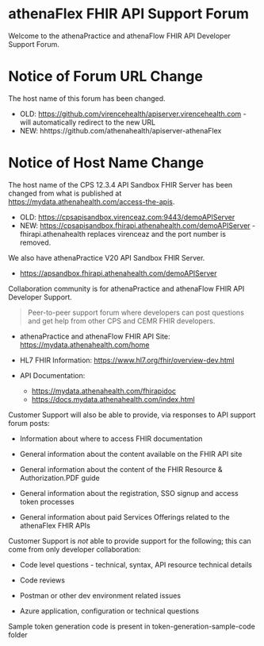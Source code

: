 # athenaFlex FHIR API Support Forum
Welcome to the athenaPractice and athenaFlow FHIR API Developer Support Forum.

# Notice of Forum URL Change

The host name of this forum has been changed.
* OLD: https://github.com/virencehealth/apiserver.virencehealth.com - will automatically redirect to the new URL
* NEW: hhttps://github.com/athenahealth/apiserver-athenaFlex

# Notice of Host Name Change

The host name of the CPS 12.3.4 API Sandbox FHIR Server has been changed from what is published at https://mydata.athenahealth.com/access-the-apis.
* OLD: https://cpsapisandbox.virenceaz.com:9443/demoAPIServer
* NEW: https://cpsapisandbox.fhirapi.athenahealth.com/demoAPIServer - fhirapi.athenahealth replaces virenceaz and the port number is removed.

We also have athenaPractice V20 API Sandbox FHIR Server.
* https://apsandbox.fhirapi.athenahealth.com/demoAPIServer

Collaboration community is for athenaPractice and athenaFlow FHIR API Developer Support.
> Peer-to-peer support forum where developers can post questions and get help from other CPS and CEMR FHIR developers. 

* athenaPractice and athenaFlow FHIR API Site: https://mydata.athenahealth.com/home

* HL7 FHIR Information: https://www.hl7.org/fhir/overview-dev.html

* API Documentation:
  * https://mydata.athenahealth.com/fhirapidoc
  * https://docs.mydata.athenahealth.com/index.html

Customer Support will also be able to provide, via responses to API support forum posts:
- Information about where to access FHIR documentation

- General information about the content available on the FHIR API site

- General information about the content of the FHIR Resource & Authorization.PDF guide

- General information about the registration, SSO signup and access token processes

- General information about paid Services Offerings related to the athenaFlex FHIR APIs 

Customer Support is _not_ able to provide support for the following; this can come from only developer collaboration:
- Code level questions - technical, syntax, API resource technical details

- Code reviews

- Postman or other dev environment related issues

- Azure application, configuration or technical questions

Sample token generation code is present in token-generation-sample-code folder
